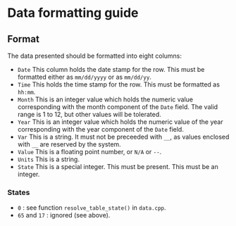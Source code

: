 # Data formatting guide

## Format
The data presented should be formatted into eight columns:
- `Date` This column holds the date stamp for the row. This must be formatted either as `mm/dd/yyyy` or as `mm/dd/yy`. 
- `Time` This holds the time stamp for the row. This must be formatted as `hh:mm`.
- `Month` This is an integer value which holds the numeric value corresponding with the month component of the `Date` field. The valid range is 1 to 12, but other values will be tolerated.
- `Year` This is an integer value which holds the numeric value of the year corresponding with the year component of the `Date` field.
- `Var` This is a string. It must not be preceeded with `__`, as values enclosed with `__` are reserved by the system. 
- `Value` This is a floating point number, or `N/A` or `--`.
- `Units` This is a string.
- `State` This is a special integer. This must be present. This must be an integer.

### States
- `0` : see function `resolve_table_state()` in `data.cpp`.
- `65` and `17` : ignored (see above).